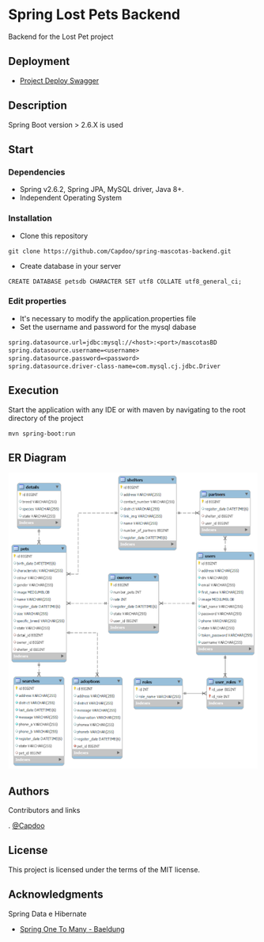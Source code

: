 # Spring Lost Pets Backend

Backend for the Lost Pet project

## Deployment

* [Project Deploy Swagger](https://spring-mascotas-backend-production.up.railway.app/swagger-ui/index.html#/)


## Description

Spring Boot version > 2.6.X is used

## Start

### Dependencies

* Spring v2.6.2, Spring JPA, MySQL driver, Java 8+.
* Independent Operating System

### Installation

* Clone this repository
```
git clone https://github.com/Capdoo/spring-mascotas-backend.git
```

* Create database in your server
```
CREATE DATABASE petsdb CHARACTER SET utf8 COLLATE utf8_general_ci;
```


### Edit properties

* It's necessary to modify the application.properties file
* Set the username and password for the mysql dabase

```
spring.datasource.url=jdbc:mysql://<host>:<port>/mascotasBD
spring.datasource.username=<username>
spring.datasource.password=<password>
spring.datasource.driver-class-name=com.mysql.cj.jdbc.Driver
```

## Execution

Start the application with any IDE or with maven by navigating to the root directory of the project
```
mvn spring-boot:run
```


## ER Diagram
![plot](./src/main/resources/static/bd3.png)

## Authors

Contributors and links

. [@Capdoo](https://github.com/Capdoo)


## License

This project is licensed under the terms of the MIT license.

## Acknowledgments

Spring Data e Hibernate
* [Spring One To Many - Baeldung](https://www.baeldung.com/hibernate-one-to-many)
